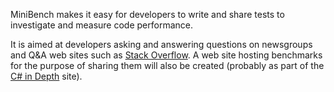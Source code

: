 MiniBench makes it easy for developers to write and share tests to investigate and measure code performance.

It is aimed at developers asking and answering questions on newsgroups and Q&A web sites such as [Stack Overflow](http://stackoverflow.com). A web site hosting benchmarks for the purpose of sharing them will also be created (probably as part of the [C# in Depth](http://csharpindepth.com) site).